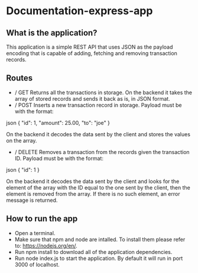 # Documentation-express-app

## What is the application?

This application is a simple REST API that uses JSON as the payload encoding that is capable of adding, fetching and removing transaction records.

## Routes

- / GET Returns all the transactions in storage. On the backend it takes the array of stored records and sends it back as is, in JSON format.
- / POST Inserts a new transaction record in storage. Payload must be with the format:

json
    {
        "id": 1,
        "amount": 25.00,
        "to": "joe"
    }

On the backend it decodes the data sent by the client and stores the values on the array.

- / DELETE Removes a transaction from the records given the transaction ID. Payload must be with the format:

json
    {
        "id": 1
    }
  

On the backend it decodes the data sent by the client and looks for the element of the array with the ID equal to the one sent by the client, then the element is removed from the array. If there is no such element, an error message is returned.

## How to run the app

- Open a terminal.
- Make sure that npm and node are intalled. To install them please refer to: https://nodejs.org/en/.
- Run npm install to download all of the application dependencies.
- Run node index.js to start the application. By default it will run in port 3000 of localhost.
